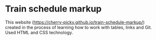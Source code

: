 # Train schedule markup

This website (https://cherry-picky.github.io/train-schedule-markup/) created in the process of learning how to work with tables, links and Git. 
Used HTML and CSS technology.
